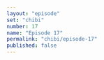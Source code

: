```yaml
---
layout: "episode"
set: "chibi"
number: 17
name: "Episode 17"
permalink: "chibi/episode-17"
published: false
---
```

